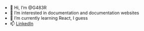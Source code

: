 - 👋 Hi, I’m @G483R
- 👀 I’m interested in documentation and documentation websites
- 🌱 I’m currently learning React, I guess
- 📫 <a href=https://www.linkedin.com/in/gabrieljuursema/>LinkedIn</a>

<!---
G483R/G483R is a ✨ special ✨ repository because its `README.md` (this file) appears on your GitHub profile.
You can click the Preview link to take a look at your changes.
--->
